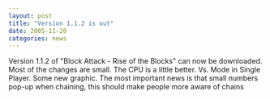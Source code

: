```yaml
---
layout: post
title: "Version 1.1.2 is out"
date: 2005-11-20
categories: news
---
```

Version 1.1.2 of "Block Attack - Rise of the Blocks" can now be downloaded. Most of the changes are small. The CPU is a little better. Vs. Mode in Single Player. Some new graphic. The most important news is that small numbers pop-up when chaining, this should make people more aware of chains 
